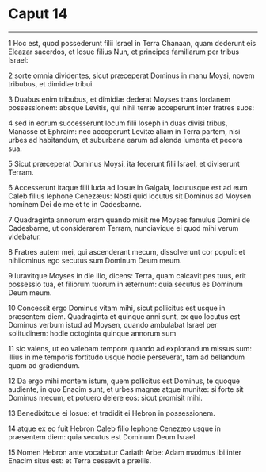 # Caput 14

***

1 Hoc est, quod possederunt filii Israel in Terra Chanaan, quam dederunt eis Eleazar sacerdos, et Iosue filius Nun, et principes familiarum per tribus Israel:

2 sorte omnia dividentes, sicut præceperat Dominus in manu Moysi, novem tribubus, et dimidiæ tribui.

3 Duabus enim tribubus, et dimidiæ dederat Moyses trans Iordanem possessionem: absque Levitis, qui nihil terræ acceperunt inter fratres suos:

4 sed in eorum successerunt locum filii Ioseph in duas divisi tribus, Manasse et Ephraim: nec acceperunt Levitæ aliam in Terra partem, nisi urbes ad habitandum, et suburbana earum ad alenda iumenta et pecora sua.

5 Sicut præceperat Dominus Moysi, ita fecerunt filii Israel, et diviserunt Terram.

6 Accesserunt itaque filii Iuda ad Iosue in Galgala, locutusque est ad eum Caleb filius Iephone Cenezæus: Nosti quid locutus sit Dominus ad Moysen hominem Dei de me et te in Cadesbarne.

7 Quadraginta annorum eram quando misit me Moyses famulus Domini de Cadesbarne, ut considerarem Terram, nunciavique ei quod mihi verum videbatur.

8 Fratres autem mei, qui ascenderant mecum, dissolverunt cor populi: et nihilominus ego secutus sum Dominum Deum meum.

9 Iuravitque Moyses in die illo, dicens: Terra, quam calcavit pes tuus, erit possessio tua, et filiorum tuorum in æternum: quia secutus es Dominum Deum meum.

10 Concessit ergo Dominus vitam mihi, sicut pollicitus est usque in præsentem diem. Quadraginta et quinque anni sunt, ex quo locutus est Dominus verbum istud ad Moysen, quando ambulabat Israel per solitudinem: hodie octoginta quinque annorum sum

11 sic valens, ut eo valebam tempore quando ad explorandum missus sum: illius in me temporis fortitudo usque hodie perseverat, tam ad bellandum quam ad gradiendum.

12 Da ergo mihi montem istum, quem pollicitus est Dominus, te quoque audiente, in quo Enacim sunt, et urbes magnæ atque munitæ: si forte sit Dominus mecum, et potuero delere eos: sicut promisit mihi.

13 Benedixitque ei Iosue: et tradidit ei Hebron in possessionem.

14 atque ex eo fuit Hebron Caleb filio Iephone Cenezæo usque in præsentem diem: quia secutus est Dominum Deum Israel.

15 Nomen Hebron ante vocabatur Cariath Arbe: Adam maximus ibi inter Enacim situs est: et Terra cessavit a præliis.

